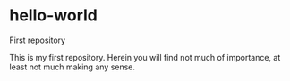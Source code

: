 # hello-world
First repository

This is my first repository.
Herein you will find not much of importance, at least not much making any sense.
